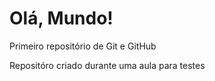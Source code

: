 # Olá, Mundo!
 Primeiro repositório de Git e GitHub

 Repositóro criado durante uma aula para testes
